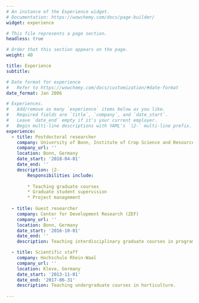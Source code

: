 ```yaml
---
# An instance of the Experience widget.
# Documentation: https://wowchemy.com/docs/page-builder/
widget: experience

# This file represents a page section.
headless: true

# Order that this section appears on the page.
weight: 40

title: Experience
subtitle:

# Date format for experience
#   Refer to https://wowchemy.com/docs/customization/#date-format
date_format: Jan 2006

# Experiences.
#   Add/remove as many `experience` items below as you like.
#   Required fields are `title`, `company`, and `date_start`.
#   Leave `date_end` empty if it's your current employer.
#   Begin multi-line descriptions with YAML's `|2-` multi-line prefix.
experience:
  - title: Postdoctoral researcher
    company: University of Bonn, Institute of Crop Science and Resource Conservation (INRES), Horticulture Institute
    company_url: ''
    location: Bonn, Germany
    date_start: '2018-04-01'
    date_end: ''
    description: |2-
        Responsibilities include:
        
        * Teaching graduate courses
        * Graduate student supervision
        * Project management
        
  - title: Guest researcher
    company: Center for Development Research (ZEF)
    company_url: ''
    location: Bonn, Germany
    date_start: '2016-10-01'
    date_end: ''
    description: Teaching interdisciplinary graduate courses in programming and modeling.

  - title: Scientific staff
    company: Hochschule Rhein-Waal
    company_url: ''
    location: Kleve, Germany
    date_start: '2013-11-01'
    date_end: '2017-06-31'
    description: Teaching undergraduate courses in horticulture.
    
---
```

